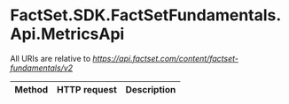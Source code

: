 # FactSet.SDK.FactSetFundamentals.Api.MetricsApi

All URIs are relative to *https://api.factset.com/content/factset-fundamentals/v2*

Method | HTTP request | Description
------------- | ------------- | -------------



